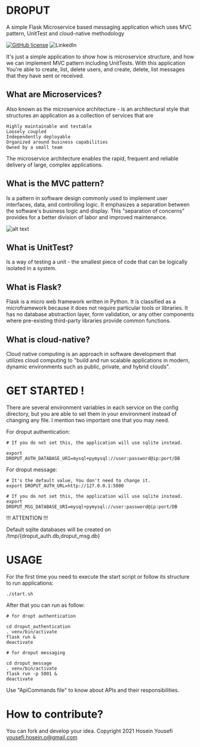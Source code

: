 # DROPUT
A simple Flask Microservice based messaging application which uses MVC pattern, UnitTest and cloud-native methodology

[![GitHub license](https://img.shields.io/github/license/hosein-yousefii/DROPUT)](https://github.com/hosein-yousefii/DROPUT/blob/master/LICENSE)
![LinkedIn](https://shields.io/badge/style-hoseinyousefi-black?logo=linkedin&label=LinkedIn&link=https://www.linkedin.com/in/hoseinyousefi)


It's just a simple application to show how is microservice structure, and how we can implement MVC pattern including UnitTests.
With this application You're able to create, list, delete users, and create, delete, list messages that they have sent or received.


## What are Microservices?

Also known as the microservice architecture - is an architectural style that structures an application as a collection of services that are

    Highly maintainable and testable
    Loosely coupled
    Independently deployable
    Organized around business capabilities
    Owned by a small team

The microservice architecture enables the rapid, frequent and reliable delivery of large, complex applications.

## What is the MVC pattern?

Is a pattern in software design commonly used to implement user interfaces, data, and controlling logic. It emphasizes a separation between the software's business logic and display. This "separation of concerns" provides for a better division of labor and improved maintenance. 

![alt text](https://www.researchgate.net/publication/337601038/figure/fig2/AS:830217782300694@1574950752978/Structure-diagram-of-MVC-design-pattern.jpg)


## What is UnitTest?

Is a way of testing a unit - the smallest piece of code that can be logically isolated in a system.


## What is Flask?

Flask is a micro web framework written in Python. It is classified as a microframework because it does not require particular tools or libraries. It has no database abstraction layer, form validation, or any other components where pre-existing third-party libraries provide common functions.


## What is cloud-native?

Cloud native computing is an approach in software development that utilizes cloud computing to "build and run scalable applications in modern, dynamic environments such as public, private, and hybrid clouds".


# GET STARTED !

There are several environment variables in each service on the config directory, but you are able to set them in your environment instead of changing any file.
I mention two important one that you may need.

For droput authentication:
```
# If you do not set this, the application will use sqlite instead.

export DROPUT_AUTH_DATABASE_URI=mysql+pymysql://user:password@ip:port/DB

```

For droput message:
```
# It's the default value, You don't need to change it.
export DROPUT_AUTH_URL=http://127.0.0.1:5000

# If you do not set this, the application will use sqlite instead.
export DROPUT_MSG_DATABASE_URI=mysql+pymysql://user:password@ip:port/DB

```

!!! ATTENTION !!!

Default sqlite databases will be created on /tmp/{droput_auth.db,droput_msg.db}


# USAGE

For the first time you need to execute the start script or follow its structure to run applications:
```
./start.sh
```

After that you can run as follow:
```
# for dropt authentication

cd droput_authentication
. venv/bin/activate
flask run &
deactivate

# for droput messaging

cd droput_message
. venv/bin/activate
flask run -p 5001 &
deactivate
```

Use "ApiCommands file" to know about APIs and their responsibilities.


# How to contribute?

You can fork and develop your idea.
Copyright 2021 Hosein Yousefi <yousefi.hosein.o@gmail.com>





